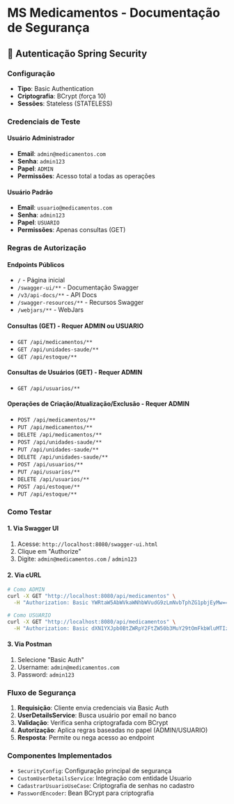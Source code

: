 # MS Medicamentos - Documentação de Segurança

## 🔐 Autenticação Spring Security

### Configuração
- **Tipo**: Basic Authentication
- **Criptografia**: BCrypt (força 10)
- **Sessões**: Stateless (STATELESS)

### Credenciais de Teste

#### Usuário Administrador
- **Email**: `admin@medicamentos.com`
- **Senha**: `admin123`
- **Papel**: `ADMIN`
- **Permissões**: Acesso total a todas as operações

#### Usuário Padrão
- **Email**: `usuario@medicamentos.com`
- **Senha**: `admin123`
- **Papel**: `USUARIO`
- **Permissões**: Apenas consultas (GET)

### Regras de Autorização

#### Endpoints Públicos
- `/` - Página inicial
- `/swagger-ui/**` - Documentação Swagger
- `/v3/api-docs/**` - API Docs
- `/swagger-resources/**` - Recursos Swagger
- `/webjars/**` - WebJars

#### Consultas (GET) - Requer ADMIN ou USUARIO
- `GET /api/medicamentos/**`
- `GET /api/unidades-saude/**`
- `GET /api/estoque/**`

#### Consultas de Usuários (GET) - Requer ADMIN
- `GET /api/usuarios/**`

#### Operações de Criação/Atualização/Exclusão - Requer ADMIN
- `POST /api/medicamentos/**`
- `PUT /api/medicamentos/**`
- `DELETE /api/medicamentos/**`
- `POST /api/unidades-saude/**`
- `PUT /api/unidades-saude/**`
- `DELETE /api/unidades-saude/**`
- `POST /api/usuarios/**`
- `PUT /api/usuarios/**`
- `DELETE /api/usuarios/**`
- `POST /api/estoque/**`
- `PUT /api/estoque/**`

### Como Testar

#### 1. Via Swagger UI
1. Acesse: `http://localhost:8080/swagger-ui.html`
2. Clique em "Authorize"
3. Digite: `admin@medicamentos.com` / `admin123`

#### 2. Via cURL
```bash
# Como ADMIN
curl -X GET "http://localhost:8080/api/medicamentos" \
  -H "Authorization: Basic YWRtaW5AbWVkaWNhbWVudG9zLmNvbTphZG1pbjEyMw=="

# Como USUARIO
curl -X GET "http://localhost:8080/api/medicamentos" \
  -H "Authorization: Basic dXN1YXJpb0BtZWRpY2FtZW50b3MuY29tOmFkbWluMTIz"
```

#### 3. Via Postman
1. Selecione "Basic Auth"
2. Username: `admin@medicamentos.com`
3. Password: `admin123`

### Fluxo de Segurança

1. **Requisição**: Cliente envia credenciais via Basic Auth
2. **UserDetailsService**: Busca usuário por email no banco
3. **Validação**: Verifica senha criptografada com BCrypt
4. **Autorização**: Aplica regras baseadas no papel (ADMIN/USUARIO)
5. **Resposta**: Permite ou nega acesso ao endpoint

### Componentes Implementados

- `SecurityConfig`: Configuração principal de segurança
- `CustomUserDetailsService`: Integração com entidade Usuario
- `CadastrarUsuarioUseCase`: Criptografia de senhas no cadastro
- `PasswordEncoder`: Bean BCrypt para criptografia
